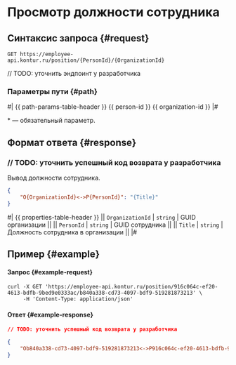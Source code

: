 # Просмотр должности сотрудника

## Синтаксис запроса {#request}

```
GET https://employee-api.kontur.ru/position/{PersonId}/{OrganizationId}
```

// TODO: уточнить эндпоинт у разработчика

### Параметры пути {#path}

#|
{{ path-params-table-header }}
{{ person-id }}
{{ organization-id }}
|#

\* — обязательный параметр.

## Формат ответа {#response}

### // TODO: уточнить успешный код возврата у разработчика

Вывод должности сотрудника.

```json
{
    "O{OrganizationId}<->P{PersonId}": "{Title}"
}
```

#|
{{ properties-table-header }}
|| `OrganizationId` | `string` | GUID организации ||
|| `PersonId` | `string` | GUID сотрудника ||
|| `Title` | `string` | Должность сотрудника в организации ||
|#

## Пример {#example}

#### Запрос {#example-request}

```shell
curl -X GET 'https://employee-api.kontur.ru/position/916c064c-ef20-4613-bdfb-9bed9e0333ac/b840a338-cd73-4097-bdf9-519281873213' \
     -H 'Content-Type: application/json'
```

#### Ответ {#example-response}

```json
// TODO: уточнить успешный код возврата у разработчика

{
    "Оb840a338-cd73-4097-bdf9-519281873213<->P916c064c-ef20-4613-bdfb-9bed9e0333ac": "C# Developer"
}
```
